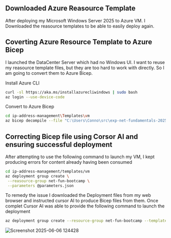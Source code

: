 ## Downloaded Azure Reasource Template

After deploying my Microsoft Windows Server 2025 to Azure VM.
I Downloaded the reasource templates to be able to easily deploy again.

## Coverting Azure Resource Template to Azure Bicep

I launched the DataCenter Server which had no Windows UI.
I want to reuse my reasource template files, but they are too hard to work with directly. So I am going to convert them to Azure Bicep.

Install Azure CLI
```sh
curl -sl https://aka.ms/installazurecliwindows | sudo bash
az login --use-device-code
```
Convert to Azure Bicep

```sh
cd ip-address-management\Templates\vm
az bicep decompile --file "C:\Users\Conno\src\exp-net-fundamentals-2025-Q2\projects\ip-address-management\Templates\template.json"
```

## Correcting Bicep file using Corsor AI and ensuring successful deployment

After attempting to use the following command to launch my VM, I kept producing errors for content already having been consumed

```sh
cd ip-address-management/templates/vm
az deployment group create \
 --reasource-group net-fun-bootcamp \
 --parameters @parameters.json
 ```

To remedy the issue I downloaded the Deployment files from my web browser and instructed cursor AI to produce Bicep files from them. Once complet Cursor AI was able to provide the following command to launch the deployment

```sh
az deployment group create --resource-group net-fun-bootcamp --template-file "C:\Users\Conno\src\exp-net-fundamentals-2025-Q2\projects\ip-address-management\Templates\vm\main.bicep" --parameters "C:\Users\Conno\src\exp-net-fundamentals-2025-Q2\projects\ip-address-management\Templates\vm\parameters.bicepparam"
```
![Screenshot 2025-06-06 124428](https://github.com/user-attachments/assets/0a9161c7-2d1a-4147-956e-8c7ae1b82a02)

 
